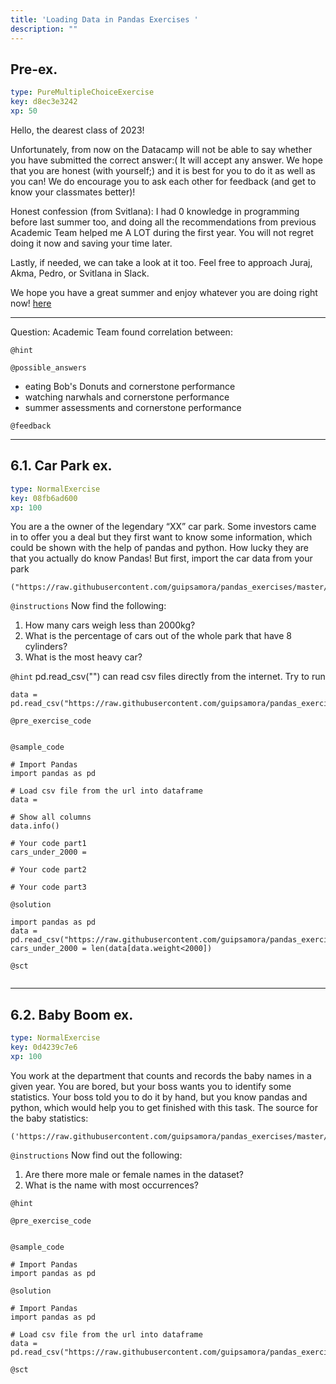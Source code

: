 ```yaml
---
title: 'Loading Data in Pandas Exercises '
description: ""
---
```


## Pre-ex.

```yaml
type: PureMultipleChoiceExercise
key: d8ec3e3242
xp: 50
```

Hello, the dearest class of 2023!

Unfortunately, from now on the Datacamp will not be able to say whether you have submitted the correct answer:( It will accept any answer. We hope that you are honest (with yourself;) and it is best for you to do it as well as you can!
We do encourage you to ask each other for feedback (and get to know your classmates better)!

Honest confession (from Svitlana): I had 0 knowledge in programming before last summer too, and doing all the recommendations from previous Academic Team helped me A LOT during the first year. You will not regret doing it now and saving your time later.

Lastly, if needed, we can take a look at it too. Feel free to approach Juraj, Akma, Pedro, or Svitlana in Slack.

We hope you have a great summer and enjoy whatever you are doing right now!  [here](https://drive.google.com/drive/u/0/folders/0ABSyXGLltNH9Uk9PVA)

<hr />
Question: Academic Team found correlation between: 

`@hint`


`@possible_answers`
- eating Bob's Donuts and cornerstone performance
- watching narwhals and cornerstone performance
- summer assessments and cornerstone performance

`@feedback`


---

## 6.1. Car Park ex.

```yaml
type: NormalExercise
key: 08fb6ad600
xp: 100
```

You are a the owner of the legendary “XX” car park. Some investors came in to offer you a deal but they first want to know some information, which could be shown with the help of pandas and python. How lucky they are that you actually do know Pandas! But first, import the car data from your park 
```
("https://raw.githubusercontent.com/guipsamora/pandas_exercises/master/05_Merge/Auto_MPG/cars2.csv").
```

`@instructions`
Now find the following:
1. How many cars weigh less than 2000kg?
2. What is the percentage of cars out of the whole park that have 8 cylinders?
3. What is the most heavy car?

`@hint`
pd.read_csv("") can read csv files directly from the internet. 
Try to run
```
data = pd.read_csv("https://raw.githubusercontent.com/guipsamora/pandas_exercises/master/05_Merge/Auto_MPG/cars2.csv")
```

`@pre_exercise_code`
```{python}

```

`@sample_code`
```{python}
# Import Pandas
import pandas as pd

# Load csv file from the url into dataframe
data = 

# Show all columns
data.info()

# Your code part1
cars_under_2000 = 

# Your code part2

# Your code part3
```

`@solution`
```{python}
import pandas as pd
data = pd.read_csv("https://raw.githubusercontent.com/guipsamora/pandas_exercises/master/05_Merge/Auto_MPG/cars2.csv")
cars_under_2000 = len(data[data.weight<2000])
```

`@sct`
```{python}

```

---

## 6.2. Baby Boom ex.

```yaml
type: NormalExercise
key: 0d4239c7e6
xp: 100
```

You work at the department that counts and records the baby names in a given year. You are bored, but your boss wants you to identify some statistics. Your boss told you to do it by hand, but you know pandas and python, which would help you to get finished with this task. The source for the baby statistics: 
```
('https://raw.githubusercontent.com/guipsamora/pandas_exercises/master/06_Stats/US_Baby_Names/US_Baby_Names_right.csv').
```

`@instructions`
Now find out the following: 

1. Are there more male or female names in the dataset?
2. What is the name with most occurrences?

`@hint`


`@pre_exercise_code`
```{python}

```

`@sample_code`
```{python}
# Import Pandas
import pandas as pd

```

`@solution`
```{python}
# Import Pandas
import pandas as pd

# Load csv file from the url into dataframe
data = pd.read_csv("https://raw.githubusercontent.com/guipsamora/pandas_exercises/master/05_Merge/Auto_MPG/cars2.csv")
```

`@sct`
```{python}

```
